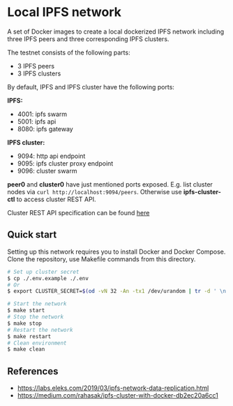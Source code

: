 # Local IPFS network

A set of Docker images to create a local dockerized IPFS network including three IPFS peers and three corresponding IPFS clusters.

The testnet consists of the following parts:

- 3 IPFS peers
- 3 IPFS clusters

By default, IPFS and IPFS cluster have the following ports:

**IPFS:**

- 4001: ipfs swarm
- 5001: ipfs api
- 8080: ipfs gateway

**IPFS cluster:**

- 9094: http api endpoint
- 9095: ipfs cluster proxy endpoint
- 9096: cluster swarm

**peer0** and **cluster0** have just mentioned ports exposed. E.g. list cluster nodes via `curl http://localhost:9094/peers`. Otherwise use **ipfs-cluster-ctl** to access cluster REST API.

Cluster REST API specification can be found [here](https://cluster.ipfs.io/documentation/reference/api/)

## Quick start

Setting up this network requires you to install Docker and Docker Compose. Clone the repository, use Makefile commands from this directory.

```bash
# Set up cluster secret
$ cp ./.env.example ./.env
# Or
$ export CLUSTER_SECRET=$(od -vN 32 -An -tx1 /dev/urandom | tr -d ' \n')

# Start the network
$ make start
# Stop the network
$ make stop
# Restart the network
$ make restart
# Clean environment
$ make clean
```

## References

- https://labs.eleks.com/2019/03/ipfs-network-data-replication.html
- https://medium.com/rahasak/ipfs-cluster-with-docker-db2ec20a6cc1
